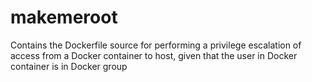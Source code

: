 # makemeroot
Contains the Dockerfile source for performing a privilege escalation of access from a Docker container to host, given that the user in Docker container is in Docker group

